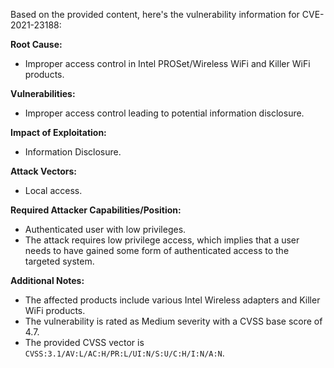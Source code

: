 Based on the provided content, here's the vulnerability information for CVE-2021-23188:

**Root Cause:**
- Improper access control in Intel PROSet/Wireless WiFi and Killer WiFi products.

**Vulnerabilities:**
-  Improper access control leading to potential information disclosure.

**Impact of Exploitation:**
- Information Disclosure.

**Attack Vectors:**
- Local access.

**Required Attacker Capabilities/Position:**
- Authenticated user with low privileges.
- The attack requires low privilege access, which implies that a user needs to have gained some form of authenticated access to the targeted system.

**Additional Notes:**

- The affected products include various Intel Wireless adapters and Killer WiFi products.
- The vulnerability is rated as Medium severity with a CVSS base score of 4.7.
- The provided CVSS vector is `CVSS:3.1/AV:L/AC:H/PR:L/UI:N/S:U/C:H/I:N/A:N`.